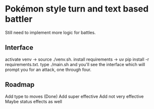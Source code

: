 # Pokémon style turn and text based battler

Still need to implement more logic for battles.

## Interface

activate venv -> source ./venv.sh.
install requirements -> uv pip install -r requirements.txt.
type ./main.sh and you'll see the interface which will prompt you for an attack, one through four.

## Roadmap

Add type to moves (Done)
Add super effective
Add not very effective
Maybe status effects as well

